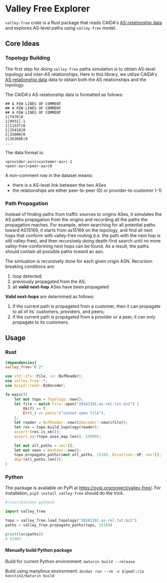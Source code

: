 # Valley Free Explorer

`valley-free` crate is a Rust package that reads CAIDA's [AS-relationship data][asrel]
and explores AS-level paths using `valley-free` model.

[asrel]: https://www.caida.org/data/as-relationships/

## Core Ideas

### Topology Building

The first step for doing `valley-free` paths simulation is to obtain AS-level
topology and inter-AS relationships. Here in this library, we utilize CAIDA's
[AS-relationship data][asrel] data to obtain both the AS relationships and the
topology.

The CAIDA's AS-relationship data is formatted as follows:
```
## A FEW LINES OF COMMENT
## A FEW LINES OF COMMENT
## A FEW LINES OF COMMENT
1|7470|0
1|9931|-1
1|11537|0
1|25418|0
2|35000|0
2|263686|0
...
```

The data format is:
```example
<provider-as>|<customer-as>|-1
<peer-as>|<peer-as>|0
```

A non-comment row in the dataset means:
- there is a AS-level link between the two ASes
- the relationships are either peer-to-peer (0) or provider-to-customer (-1)

### Path Propagation

Instead of finding paths from traffic sources to origins ASes, it simulates
the AS paths propagation from the origins and recording all the paths the
propagation reaches. For example, when searching for all potential paths toward
AS15169, it starts from as15169 on the topology, and find all next hops that
conform with valley-free routing (i.e. the path with the next hop is still
valley-free), and then recursively doing depth-first search until no more
valley-free-conforming next hops can be found. As a result, the paths should
contain all possible paths toward an asn.

The simluation is recursively done for each given origin ASN. Recursion breaking
conditions are:
1. loop detected;
2. previously propagated from the AS;
3. all **valid next-hop** ASes have been propagated

**Valid next-hops** are determined as follows:
1. if the current path is propagated from a customer, then it can
propagate to all of its' customers, providers, and peers;
2. if the current path is propagated from a provider or a peer, it can
only propagate to its customers.

## Usage

### Rust

``` toml
[dependencies]
valley_free="0.2"
```

``` rust
use std::{fs::File, io::BufReader};
use valley_free::*;
use bzip2::read::BzDecoder;

fn main(){
    let mut topo = Topology::new();
    let file = match File::open("20161101.as-rel.txt.bz2") {
        Ok(f) => f,
        Err(_) => panic!("cannot open file"),
    };
    let reader = BufReader::new(BzDecoder::new(&file));
    let res = topo.build_topology(reader);
    assert!(res.is_ok());
    assert_eq!(topo.ases_map.len(), 55809);

    let mut all_paths = vec![];
    let mut seen = HashSet::new();
    topo.propagate_paths(&mut all_paths, 15169, Direction::UP, vec![], &mut seen);
    dbg!(all_paths.len());
}
```

### Python

The package is available on PyPi at https://pypi.org/project/valley-free/. For installation, `pip3 install valley-free`
should do the trick.

``` python
#!/usr/bin/env python3

import valley_free

topo = valley_free.load_topology("20161101.as-rel.txt.bz2")
paths = valley_free.propagate_paths(topo, 15169)

print(len(paths))
# 55483
```

#### Manually build Python package 

Build for current Python environment:
`maturin build --release`

Build using manylinux environment:
`docker run --rm -v $(pwd):/io konstin2/maturin build`
